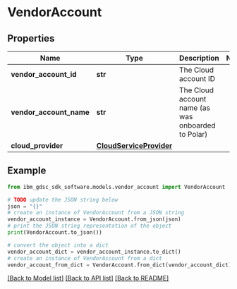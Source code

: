# VendorAccount


## Properties

Name | Type | Description | Notes
------------ | ------------- | ------------- | -------------
**vendor_account_id** | **str** | The Cloud account ID | 
**vendor_account_name** | **str** | The Cloud account name (as was onboarded to Polar) | 
**cloud_provider** | [**CloudServiceProvider**](CloudServiceProvider.md) |  | 

## Example

```python
from ibm_gdsc_sdk_software.models.vendor_account import VendorAccount

# TODO update the JSON string below
json = "{}"
# create an instance of VendorAccount from a JSON string
vendor_account_instance = VendorAccount.from_json(json)
# print the JSON string representation of the object
print(VendorAccount.to_json())

# convert the object into a dict
vendor_account_dict = vendor_account_instance.to_dict()
# create an instance of VendorAccount from a dict
vendor_account_from_dict = VendorAccount.from_dict(vendor_account_dict)
```
[[Back to Model list]](../README.md#documentation-for-models) [[Back to API list]](../README.md#documentation-for-api-endpoints) [[Back to README]](../README.md)


